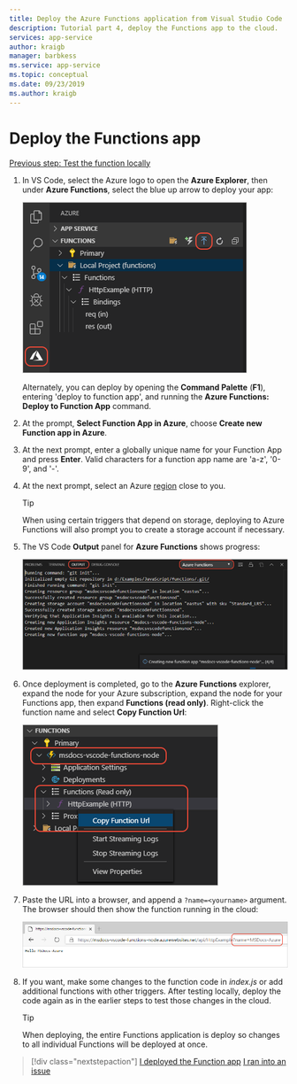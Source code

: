 ```yaml
---
title: Deploy the Azure Functions application from Visual Studio Code
description: Tutorial part 4, deploy the Functions app to the cloud.
services: app-service
author: kraigb
manager: barbkess
ms.service: app-service
ms.topic: conceptual
ms.date: 09/23/2019
ms.author: kraigb
---
```


# Deploy the Functions app

[Previous step: Test the function locally](tutorial-vscode-serverless-node-03.md)

1. In VS Code, select the Azure logo to open the **Azure Explorer**, then under **Azure Functions**, select the blue up arrow to deploy your app:

    ![Deploy to Azure Functions command](media/functions-extension/deploy-app.png)

    Alternately, you can deploy by opening the **Command Palette** (**F1**), entering 'deploy to function app', and running the **Azure Functions: Deploy to Function App** command.

1. At the prompt, **Select Function App in Azure**, choose **Create new Function app in Azure**.

1. At the next prompt, enter a globally unique name for your Function App and press **Enter**. Valid characters for a function app name are 'a-z', '0-9', and '-'.

1. At the next prompt, select an Azure [region](https://azure.microsoft.com/en-us/regions/) close to you.

    > [!TIP]
    > When using certain triggers that depend on storage, deploying to Azure Functions will also prompt you to create a storage account if necessary.

1. The VS Code **Output** panel for **Azure Functions** shows progress: 

    ![VS Code output panel showing deployment progres](media/functions-extension/deploy-progress.png)

1. Once deployment is completed, go to the **Azure Functions** explorer, expand the node for your Azure subscription, expand the node for your Functions app, then expand **Functions (read only)**. Right-click the function name and select **Copy Function Url**:

    ![Copy function URL command](media/functions-extension/copy-function-url-command.png)

1. Paste the URL into a browser, and append a `?name=<yourname>` argument. The browser should then show the function running in the cloud:

    ![Function running in the cloud](media/functions-extension/remote-test-browser.png)

1. If you want, make some changes to the function code in *index.js* or add additional functions with other triggers. After testing locally, deploy the code again as in the earlier steps to test those changes in the cloud.

    > [!TIP]
    > When deploying, the entire Functions application is deploy so changes to all individual Functions will be deployed at once.

> [!div class="nextstepaction"]
> [I deployed the Function app](tutorial-vscode-serverless-node-05.md) [I ran into an issue](https://www.research.net/r/PWZWZ52?tutorial=node-deployment-azurefunctions&step=deploy-app)
